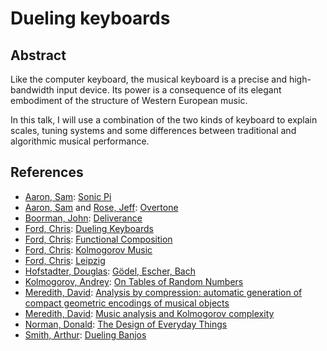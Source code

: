 Dueling keyboards
=================

Abstract
--------

Like the computer keyboard, the musical keyboard is a precise and high-bandwidth
input device. Its power is a consequence of its elegant embodiment of the
structure of Western European music.

In this talk, I will use a combination of the two kinds of keyboard to explain
scales, tuning systems and some differences between traditional and algorithmic
musical performance.

References
----------
* [Aaron, Sam](http://sam.aaron.name/): [Sonic Pi](http://sonic-pi.net/)
* [Aaron, Sam](http://sam.aaron.name/) and [Rose, Jeff](https://twitter.com/rosejn): [Overtone](http://overtone.github.io/)
* [Boorman, John](https://en.wikipedia.org/wiki/John_Boorman): [Deliverance](https://en.wikipedia.org/wiki/Deliverance)
* [Ford, Chris](https://twitter.com/ctford): [Dueling Keyboards](https://github.com/ctford/dueling-keyboards)
* [Ford, Chris](https://twitter.com/ctford): [Functional Composition](http://www.infoq.com/presentations/music-functional-language)
* [Ford, Chris](https://twitter.com/ctford): [Kolmogorov Music](https://github.com/ctford/kolmogorov-music)
* [Ford, Chris](https://twitter.com/ctford): [Leipzig](https://github.com/ctford/leipzig)
* [Hofstadter, Douglas](https://en.wikipedia.org/wiki/Douglas_Hofstadter): [Gödel, Escher, Bach](https://en.wikipedia.org/wiki/G%C3%B6del,_Escher,_Bach)
* [Kolmogorov, Andrey](https://en.wikipedia.org/wiki/Andrey_Kolmogorov): [On Tables of Random Numbers](http://ac.els-cdn.com/S0304397598000759/1-s2.0-S0304397598000759-main.pdf?_tid=6dc3b614-5004-11e5-b948-00000aab0f6b&acdnat=1441041745_1e998b3dbaa07510ac59a2628384fc9b)
* [Meredith, David](http://www.titanmusic.com/): [Analysis by compression: automatic generation of compact geometric encodings of musical objects](http://www.titanmusic.com/papers/public/MeredithMEC2013ProceedingsPaper.pdf)
* [Meredith, David](http://www.titanmusic.com/): [Music analysis and Kolmogorov complexity](http://www.titanmusic.com/papers/public/cim20121_submission_105.pdf)
* [Norman, Donald](https://en.wikipedia.org/wiki/Don_Norman): [The Design of Everyday Things](https://en.wikipedia.org/wiki/The_Design_of_Everyday_Things)
* [Smith, Arthur](https://en.wikipedia.org/wiki/Arthur_%22Guitar_Boogie%22_Smith): [Dueling Banjos](https://en.wikipedia.org/wiki/Dueling_Banjos)
